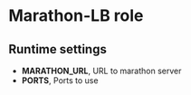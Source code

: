 # Marathon-LB role

## Runtime settings

- **MARATHON_URL**, URL to marathon server
- **PORTS**, Ports to use
